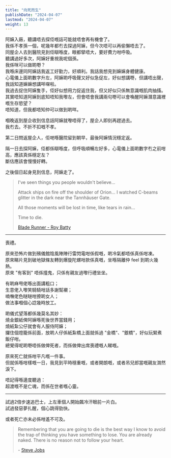 ```yaml
---
title: "向死而生"
publishDate: "2024-04-07"
lastmod: "2024-04-07"
weight: 13
---
```


阿嫲入廠，聽講唔去探佢嘅話可能就唔會再有機會了。<br/>
我係不孝孫一個，呢幾年都冇去探過阿嫲，但今次唔可以再偷懶唔去了。<br/>
同屋企人去到醫院見到佢瞓喺度，眼都擘唔大，要好費力咁呼吸。<br/>
聽講過好多次，阿嫲好重視我呢個孫。<br/>
我係咪可以做啲嘢？<br/>
我喺床邊同阿嫲話我返工好勤力，好順利。我話我想見到嫲嫲身體健康。<br/>
心電儀上面啲數字升左，阿嫲啲呼吸聲又好似急促左，好似想講嘢，但講唔出聲，我話知道嫲嫲想講咩㗎啦。<br/>
我過去捉住阿嫲隻手，佢好似想用力捉返住我，但又好似只係無意識嘅肌肉抽搐。<br/>
其實唔知道阿嫲到底知唔知我嚟左，但會唔會我講兩句嘢可以會喚醒阿嫲潛意識裡嘅生存慾望？<br/>
唔知道，但我都唔知仲可以做到啲咩。<br/>

嗰晚返到屋企收到信息話阿嫲就嚟唔得了，屋企人即刻再趕過去。<br/>
我冇去。不折不扣嘅不孝。<br/>

第二日問返屋企人，佢哋喺醫院留到朝早，最後阿嫲情況穩定返。<br/>

隔一日去探阿嫲，佢都係瞓喺度，但呼吸順暢左好多，心電儀上面啲數字冇之前咁高，應該真係穩定左？<br/>
斷估應該會慢慢好轉。<br/>

之後個日起身見到信息，阿嫲走了。<br/>

> I've seen things you people wouldn't believe...
>
> Attack ships on fire off the shoulder of Orion... I watched C-beams glitter in the dark near the Tannhäuser Gate.
>
> All those moments will be lost in time, like tears in rain...
>
> Time to die.
>
> [Blade Runner - Roy Batty](https://www.wikiwand.com/en/Tears_in_rain_monologue)

---

喪禮。<br/>

原來恐怖片做到殯儀館陰風陣陣行雷閃電咁係假嘅，啲冷氣都唔係真係咁凍。<br/>
原來睇片見到破地獄條友轉到爆旋陀螺咁款係真嘅，坐喺隔離仲 feel 到啲火幾熱。<br/>
原來 "有客到" 唔係撞鬼，只係有親友過嚟行禮坐坐。<br/>

有啲麻甩佬喺出面講粗口；<br/>
生意佬入嚟笑騎騎咁話多謝幫襯；<br/>
喃嘸佬色瞇瞇咁撩啲女人；<br/>
做法事嗰個心諗幾時放工。<br/>

啲儀式望落都係幾莫名其妙：<br/>
燒金銀紙俾阿嫲喺死後世界當錢用；<br/>
燒紙紮公仔就會有人服侍阿嫲；<br/>
攞住個燈籠係前面，放啲人仔係紙紮橋上面就係過 "金橋"、"銀橋"，好似玩緊煮飯仔咁。<br/>
總覺得呢啲嘢唔係做俾死者，而係做俾出席喪禮嘅人睇嘅。<br/>

原來死亡就係咁平凡嘅一件事。<br/>
但就係喺咁樣嘅一日，我見到平時穩重嘅，或者開朗嘅，或者吊兒郎當嘅親友潸然淚下。<br/>

唔記得喺邊度聽過：<br/>
超渡嘅不是亡魂，而係在世者嘅心靈。<br/>

---

試過2倍步速追巴士，上左車個人開始飆冷汗眼前一片白。<br/>
試過發惡夢扎醒，個心跳得勁快。<br/>

或者死亡亦未必係咁遙不可及。<br/>

> Remembering that you are going to die is the best way I know to avoid the trap
> of thinking you have something to lose. You are already naked. There is no
> reason not to follow your heart.
>
> \- [Steve Jobs](https://www.brainyquote.com/quotes/steve_jobs_416853)
